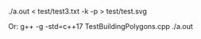 ./a.out < test/test3.txt -k -p > test/test.svg

Or:
g++ -g -std=c++17 TestBuildingPolygons.cpp
./a.out
